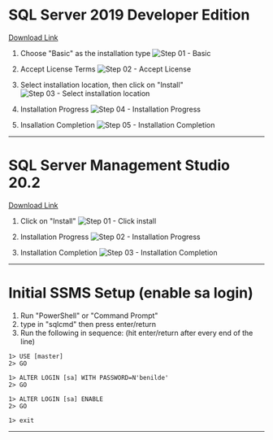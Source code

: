 # SQL Server 2019 Developer Edition

[Download Link](https://go.microsoft.com/fwlink/?linkid=866662)

1. Choose "Basic" as the installation type
![Step 01 - Basic](images/01.png)

2. Accept License Terms
![Step 02 - Accept License](images/02.png)

3. Select installation location, then click on "Install"
![Step 03 - Select installation location](images/03.png)

4. Installation Progress
![Step 04 - Installation Progress](images/04.png)

5. Insallation Completion
![Step 05 - Installation Completion](images/05.png)

---

# SQL Server Management Studio 20.2

[Download Link](https://aka.ms/ssmsfullsetup)

1. Click on "Install"
![Step 01 - Click install](images/06.png)

2. Installation Progress
![Step 02 - Installation Progress](images/07.png)

3. Installation Completion
![Step 03 - Installation Completion](images/08.png)


---

# Initial SSMS Setup (enable sa login)

1. Run "PowerShell" or "Command Prompt"
2. type in "sqlcmd" then press enter/return
3. Run the following in sequence: (hit enter/return after every end of the line)
```
1> USE [master]
2> GO
```

```
1> ALTER LOGIN [sa] WITH PASSWORD=N'benilde'
2> GO
```

```
1> ALTER LOGIN [sa] ENABLE
2> GO
```

```
1> exit
```

---

# 